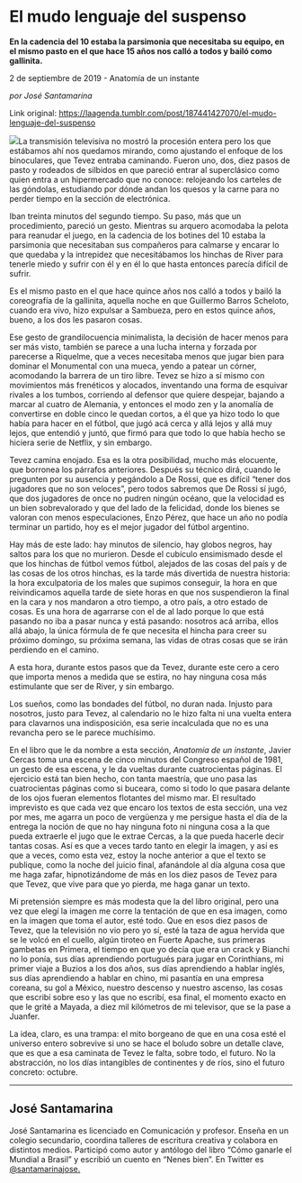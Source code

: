 # El mudo lenguaje del suspenso

**En la cadencia del 10 estaba la parsimonia que necesitaba su equipo, en el mismo pasto en el que hace 15 años nos calló a todos y bailó como gallinita.**

2 de septiembre de 2019 - Anatomía de un instante

_por José Santamarina_

Link original: https://laagenda.tumblr.com/post/187441427070/el-mudo-lenguaje-del-suspenso

![](https://64.media.tumblr.com/aff9ede42b56f66e310a9ba874381984/ba21cf660a81dc18-34/s500x750/e09d60d89ce09a4fd1948db65e74fbc2c5e20a04.png)La transmisión televisiva no mostró la procesión entera pero los que estábamos ahí nos quedamos mirando, como ajustando el enfoque de los binoculares, que Tevez entraba caminando. Fueron uno, dos, diez pasos de pasto y rodeados de silbidos en que pareció entrar al superclásico como quien entra a un hipermercado que no conoce: relojeando los carteles de las góndolas, estudiando por dónde andan los quesos y la carne para no perder tiempo en la sección de electrónica.

Iban treinta minutos del segundo tiempo. Su paso, más que un procedimiento, pareció un gesto. Mientras su arquero acomodaba la pelota para reanudar el juego, en la cadencia de los botines del 10 estaba la parsimonia que necesitaban sus compañeros para calmarse y encarar lo que quedaba y la intrepidez que necesitábamos los hinchas de River para tenerle miedo y sufrir con él y en él lo que hasta entonces parecía difícil de sufrir.

Es el mismo pasto en el que hace quince años nos calló a todos y bailó la coreografía de la gallinita, aquella noche en que Guillermo Barros Scheloto, cuando era vivo, hizo expulsar a Sambueza, pero en estos quince años, bueno, a los dos les pasaron cosas.

Ese gesto de grandilocuencia minimalista, la decisión de hacer menos para ser más visto, también se parece a una lucha interna y forzada por parecerse a Riquelme, que a veces necesitaba menos que jugar bien para dominar el Monumental con una mueca, yendo a patear un córner, acomodando la barrera de un tiro libre. Tevez se hizo a sí mismo con movimientos más frenéticos y alocados, inventando una forma de esquivar rivales a los tumbos, corriendo al defensor que quiere despejar, bajando a marcar al cuatro de Alemania, y entonces el modo zen y la anomalía de convertirse en doble cinco le quedan cortos, a él que ya hizo todo lo que había para hacer en el fútbol, que jugó acá cerca y allá lejos y allá muy lejos, que entendió y juntó, que firmó para que todo lo que había hecho se hiciera serie de Netflix, y sin embargo.

Tevez camina enojado. Esa es la otra posibilidad, mucho más elocuente, que borronea los párrafos anteriores. Después su técnico dirá, cuando le pregunten por su ausencia y pegándolo a De Rossi, que es difícil “tener dos jugadores que no son veloces”, pero todos sabremos que De Rossi sí jugó, que dos jugadores de once no pudren ningún océano, que la velocidad es un bien sobrevalorado y que del lado de la felicidad, donde los bienes se valoran con menos especulaciones, Enzo Pérez, que hace un año no podía terminar un partido, hoy es el mejor jugador del fútbol argentino.



Hay más de este lado: hay minutos de silencio, hay globos negros, hay saltos para los que no murieron. Desde el cubículo ensimismado desde el que los hinchas de fútbol vemos fútbol, alejados de las cosas del país y de las cosas de los otros hinchas, es la tarde más divertida de nuestra historia: la hora exculpatoria de los males que supimos conseguir, la hora en que reivindicamos aquella tarde de siete horas en que nos suspendieron la final en la cara y nos mandaron a otro tiempo, a otro país, a otro estado de cosas. Es una hora de agarrarse con el de al lado porque lo que está pasando no iba a pasar nunca y está pasando: nosotros acá arriba, ellos allá abajo, la única fórmula de fe que necesita el hincha para creer su próximo domingo, su próxima semana, las vidas de otras cosas que se irán perdiendo en el camino. 

A esta hora, durante estos pasos que da Tevez, durante este cero a cero que importa menos a medida que se estira, no hay ninguna cosa más estimulante que ser de River, y sin embargo. 

Los sueños, como las bondades del fútbol, no duran nada. Injusto para nosotros, justo para Tevez, al calendario no le hizo falta ni una vuelta entera para clavarnos una indisposición, esa serie incalculada que no es una revancha pero se le parece muchísimo. 

En el libro que le da nombre a esta sección, *Anatomía de un instante*, Javier Cercas toma una escena de cinco minutos del Congreso español de 1981, un gesto de esa escena, y le da vueltas durante cuatrocientas páginas. El ejercicio está tan bien hecho, con tanta maestría, que uno pasa las cuatrocientas páginas como si buceara, como si todo lo que pasara delante de los ojos fueran elementos flotantes del mismo mar. El resultado imprevisto es que cada vez que encaro los textos de esta sección, una vez por mes, me agarra un poco de vergüenza y me persigue hasta el día de la entrega la noción de que no hay ninguna foto ni ninguna cosa a la que pueda extraerle el jugo que le extrae Cercas, a la que pueda hacerle decir tantas cosas. Así es que a veces tardo tanto en elegir la imagen, y así es que a veces, como esta vez, estoy la noche anterior a que el texto se publique, como la noche del juicio final, afanándole al día alguna cosa que me haga zafar, hipnotizándome de más en los diez pasos de Tevez para que Tevez, que vive para que yo pierda, me haga ganar un texto.

Mi pretensión siempre es más modesta que la del libro original, pero una vez que elegí la imagen me corre la tentación de que en esa imagen, como en la imagen que toma el autor, esté todo. Que en esos diez pasos de Tevez, que la televisión no vio pero yo sí, esté la taza de agua hervida que se le volcó en el cuello, algún tiroteo en Fuerte Apache, sus primeras gambetas en Primera, el tiempo en que yo decía que era un crack y Bianchi no lo ponía, sus días aprendiendo portugués para jugar en Corinthians, mi primer viaje a Buzios a los dos años, sus días aprendiendo a hablar inglés, sus días aprendiendo a hablar en chino, mi pasantía en una empresa coreana, su gol a México, nuestro descenso y nuestro ascenso, las cosas que escribí sobre eso y las que no escribí, esa final, el momento exacto en que le grité a Mayada, a diez mil kilómetros de mi televisor, que se la pase a Juanfer.

La idea, claro, es una trampa: el mito borgeano de que en una cosa esté el universo entero sobrevive si uno se hace el boludo sobre un detalle clave, que es que a esa caminata de Tevez le falta, sobre todo, el futuro. No la abstracción, no los días intangibles de continentes y de ríos, sino el futuro concreto: octubre. 



---

 José Santamarina
-----------------

 José Santamarina es licenciado en Comunicación y profesor. Enseña en un colegio secundario, coordina talleres de escritura creativa y colabora en distintos medios. Participó como autor y antólogo del libro “Cómo ganarle el Mundial a Brasil” y escribió un cuento en “Nenes bien”. En Twitter es [@santamarinajose.](https://twitter.com/santamarinajose)

